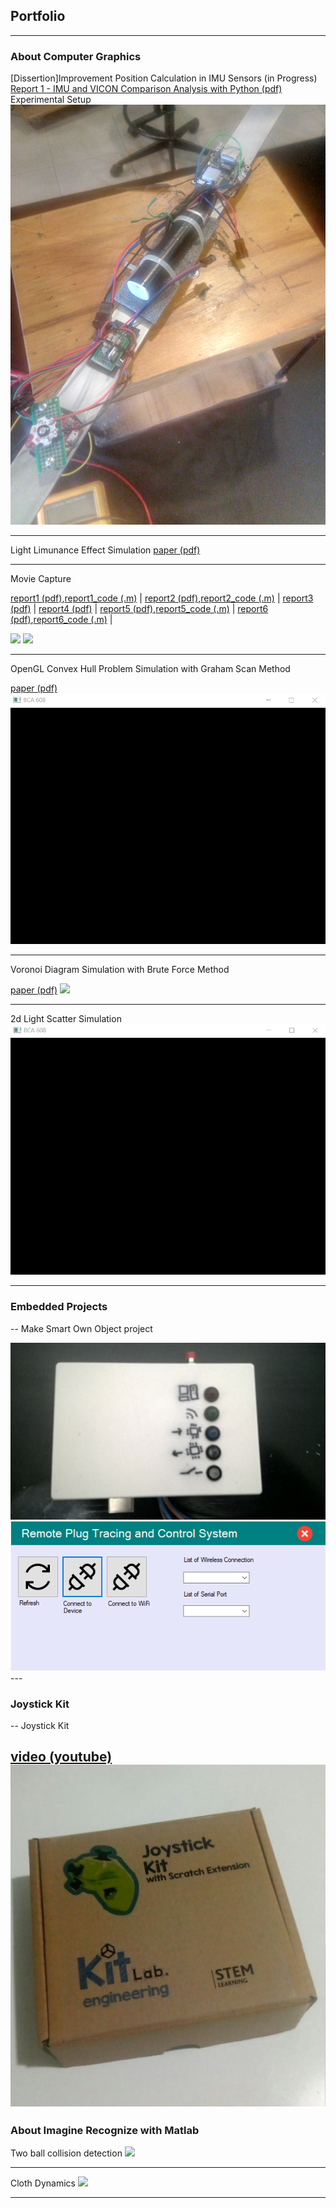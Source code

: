 ## Portfolio

---

### About Computer Graphics

[Dissertion]Improvement Position Calculation in IMU Sensors (in Progress)
[Report 1 - IMU and VICON Comparison Analysis with Python (pdf)](report_imu.pdf)
Experimental Setup 
<img src="setup.jpg"/>

---

Light Limunance Effect Simulation
[paper (pdf)](https://github.com/caginagirdemir/illumination-2d-plot-paper/blob/master/CMP715%20Paper.pdf)

---

Movie Capture

[report1 (pdf)](report1.pdf),[report1_code (.m)](report1_code.pdf) |
[report2 (pdf)](report2.pdf),[report2_code (.m)](report2_code.pdf) |
[report3 (pdf)](report3.pdf) |
[report4 (pdf)](report4.pdf) |
[report5 (pdf)](report5.pdf),[report5_code (.m)](report5_code.pdf) |
[report6 (pdf)](report6.pdf),[report6_code (.m)](report6_code.pdf) |

<img src="images/movie_capture.gif?raw=true"/>
<img src="images/calibration_stick.gif?raw=true"/>

---

OpenGL Convex Hull Problem Simulation with Graham Scan Method 

[paper (pdf)](report_convexhull.pdf)
<img src="images/convex_hull.gif?raw=true"/>

---

Voronoi Diagram Simulation with Brute Force Method

[paper (pdf)](voronoi_diagram.pdf)
<img src="images/voronoi_diagram.gif?raw=true"/>

---
2d Light Scatter Simulation
<img src="images/light_scatter.gif?raw=true"/>

---

### Embedded Projects

--
Make Smart Own Object project

<img src="images/project.jpg?raw=true"/>
<img src="images/program.png?raw=true"/>
---

### Joystick Kit

--
Joystick Kit

[video (youtube)](https://www.youtube.com/watch?v=yPofXKxQU7Q)
<img src="images/joystick.jpeg?raw=true"/>
---

### About Imagine Recognize with Matlab

Two ball collision detection
<img src="images/collision_detection.gif?raw=true"/>


---

Cloth Dynamics
<img src="images/cloth_dynamics.gif?raw=true"/>




---
<p style="font-size:11px"></p>

